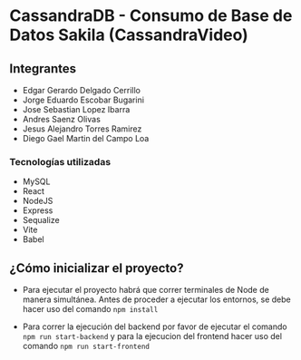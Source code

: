 # CassandraDB - Consumo de Base de Datos Sakila (CassandraVideo)

## Integrantes

- Edgar Gerardo Delgado Cerrillo
- Jorge Eduardo Escobar Bugarini
- Jose Sebastian Lopez Ibarra
- Andres Saenz Olivas
- Jesus Alejandro Torres Ramirez
- Diego Gael Martin del Campo Loa
  
### Tecnologías utilizadas

- MySQL
- React
- NodeJS
- Express
- Sequalize
- Vite
- Babel

## ¿Cómo inicializar el proyecto?

- Para ejecutar el proyecto habrá que correr terminales de Node de manera simultánea. Antes de proceder a ejecutar los entornos, se debe hacer uso del comando `npm install`

- Para correr la ejecución del backend por favor de ejecutar el comando `npm run start-backend` y para la ejecucion del frontend hacer uso del comando `npm run start-frontend`
